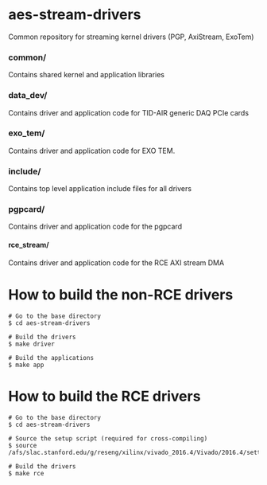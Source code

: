 # aes-stream-drivers

Common repository for streaming kernel drivers (PGP, AxiStream, ExoTem)

<!--- ########################################################################################### -->

### common/

Contains shared kernel and application libraries

### data_dev/

Contains driver and application code for TID-AIR generic DAQ PCIe cards

### exo_tem/

Contains driver and application code for EXO TEM.

### include/ 

Contains top level application include files for all drivers

### pgpcard/ 

Contains driver and application code for the pgpcard

#### rce_stream/ 

Contains driver and application code for the RCE AXI stream DMA

<!--- ########################################################################################### -->

# How to build the non-RCE drivers

```
# Go to the base directory
$ cd aes-stream-drivers

# Build the drivers
$ make driver

# Build the applications
$ make app
```

<!--- ########################################################################################### -->

# How to build the RCE drivers

```
# Go to the base directory
$ cd aes-stream-drivers

# Source the setup script (required for cross-compiling)
$ source /afs/slac.stanford.edu/g/reseng/xilinx/vivado_2016.4/Vivado/2016.4/settings64.sh

# Build the drivers
$ make rce
```

<!--- ########################################################################################### -->

